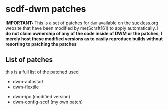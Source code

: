 # scdf-dwm patches
**IMPORTANT:** This is a set of patches for `dwm` available on the [suckless.org](https://dwm.suckless.org/patches) website that have been modified by me(Scraft161) to apply automatically.
**I do not claim ownership of any of the code inside of DWM or the patches, I merely host these modified versions as to easily reproduce builds without resorting to patching the patches**

## List of patches
this is a full list of the patched used

- dwm-autostart
- dwm-flextile
<!-- - dwm-winicon -->
- dwm-ipc (modified version)
- dwm-config-scdf (my own patch)
